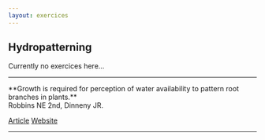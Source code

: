 ```yaml
---
layout: exercices
---
```



## Hydropatterning

Currently no exercices here...

<hr>
**Growth is required for perception of water availability to pattern root branches in plants.**
<br>
Robbins NE 2nd, Dinneny JR.

<a class="btn btn-outline-primary btn-sm mb-1" href="https://paperpile.com/app/p/0d9a6c8c-ec10-017d-883d-73672668caed" target="_blank"><i class="fal fa-newspaper"></i> Article</a>
<a class="btn btn-outline-success btn-sm mb-1" href="https://nrobbins.shinyapps.io/20171008_hydropatterning_app/" target="_blank"><i class="fal fa-link"></i> Website</a>
<hr>
